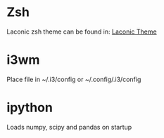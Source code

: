 # Zsh
Laconic zsh theme can be found in: [Laconic Theme](https://github.com/Saka7/laconic.zsh-theme)

# i3wm
Place file in ~/.i3/config or ~/.config/.i3/config

# ipython
Loads numpy, scipy and pandas on startup
